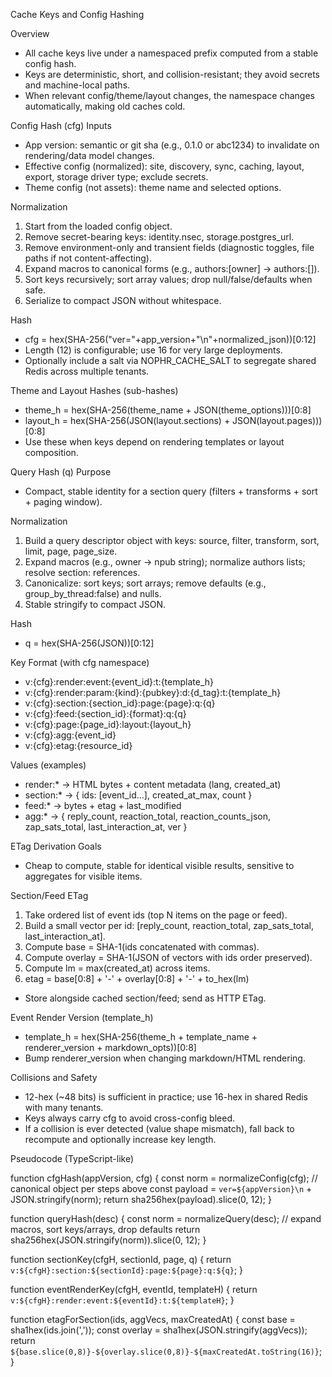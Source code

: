 Cache Keys and Config Hashing

Overview
- All cache keys live under a namespaced prefix computed from a stable config hash.
- Keys are deterministic, short, and collision-resistant; they avoid secrets and machine-local paths.
- When relevant config/theme/layout changes, the namespace changes automatically, making old caches cold.

Config Hash (cfg)
Inputs
- App version: semantic or git sha (e.g., 0.1.0 or abc1234) to invalidate on rendering/data model changes.
- Effective config (normalized): site, discovery, sync, caching, layout, export, storage driver type; exclude secrets.
- Theme config (not assets): theme name and selected options.

Normalization
1) Start from the loaded config object.
2) Remove secret-bearing keys: identity.nsec, storage.postgres_url.
3) Remove environment-only and transient fields (diagnostic toggles, file paths if not content-affecting).
4) Expand macros to canonical forms (e.g., authors:[owner] -> authors:[<owner npub>]).
5) Sort keys recursively; sort array values; drop null/false/defaults when safe.
6) Serialize to compact JSON without whitespace.

Hash
- cfg = hex(SHA-256("ver="+app_version+"\n"+normalized_json))[0:12]
- Length (12) is configurable; use 16 for very large deployments.
- Optionally include a salt via NOPHR_CACHE_SALT to segregate shared Redis across multiple tenants.

Theme and Layout Hashes (sub-hashes)
- theme_h = hex(SHA-256(theme_name + JSON(theme_options)))[0:8]
- layout_h = hex(SHA-256(JSON(layout.sections) + JSON(layout.pages)))[0:8]
- Use these when keys depend on rendering templates or layout composition.

Query Hash (q)
Purpose
- Compact, stable identity for a section query (filters + transforms + sort + paging window).

Normalization
1) Build a query descriptor object with keys: source, filter, transform, sort, limit, page, page_size.
2) Expand macros (e.g., owner -> npub string); normalize authors lists; resolve section:<id> references.
3) Canonicalize: sort keys; sort arrays; remove defaults (e.g., group_by_thread:false) and nulls.
4) Stable stringify to compact JSON.

Hash
- q = hex(SHA-256(JSON))[0:12]

Key Format (with cfg namespace)
- v:{cfg}:render:event:{event_id}:t:{template_h}
- v:{cfg}:render:param:{kind}:{pubkey}:d:{d_tag}:t:{template_h}
- v:{cfg}:section:{section_id}:page:{page}:q:{q}
- v:{cfg}:feed:{section_id}:{format}:q:{q}
- v:{cfg}:page:{page_id}:layout:{layout_h}
- v:{cfg}:agg:{event_id}
- v:{cfg}:etag:{resource_id}

Values (examples)
- render:* -> HTML bytes + content metadata (lang, created_at)
- section:* -> { ids: [event_id...], created_at_max, count }
- feed:* -> bytes + etag + last_modified
- agg:* -> { reply_count, reaction_total, reaction_counts_json, zap_sats_total, last_interaction_at, ver }

ETag Derivation
Goals
- Cheap to compute, stable for identical visible results, sensitive to aggregates for visible items.

Section/Feed ETag
1) Take ordered list of event ids (top N items on the page or feed).
2) Build a small vector per id: [reply_count, reaction_total, zap_sats_total, last_interaction_at].
3) Compute base = SHA-1(ids concatenated with commas).
4) Compute overlay = SHA-1(JSON of vectors with ids order preserved).
5) Compute lm = max(created_at) across items.
6) etag = base[0:8] + '-' + overlay[0:8] + '-' + to_hex(lm)
- Store alongside cached section/feed; send as HTTP ETag.

Event Render Version (template_h)
- template_h = hex(SHA-256(theme_h + template_name + renderer_version + markdown_opts))[0:8]
- Bump renderer_version when changing markdown/HTML rendering.

Collisions and Safety
- 12-hex (~48 bits) is sufficient in practice; use 16-hex in shared Redis with many tenants.
- Keys always carry cfg to avoid cross-config bleed.
- If a collision is ever detected (value shape mismatch), fall back to recompute and optionally increase key length.

Pseudocode (TypeScript-like)

function cfgHash(appVersion, cfg) {
  const norm = normalizeConfig(cfg);             // canonical object per steps above
  const payload = `ver=${appVersion}\n` + JSON.stringify(norm);
  return sha256hex(payload).slice(0, 12);
}

function queryHash(desc) {
  const norm = normalizeQuery(desc);             // expand macros, sort keys/arrays, drop defaults
  return sha256hex(JSON.stringify(norm)).slice(0, 12);
}

function sectionKey(cfgH, sectionId, page, q) {
  return `v:${cfgH}:section:${sectionId}:page:${page}:q:${q}`;
}

function eventRenderKey(cfgH, eventId, templateH) {
  return `v:${cfgH}:render:event:${eventId}:t:${templateH}`;
}

function etagForSection(ids, aggVecs, maxCreatedAt) {
  const base = sha1hex(ids.join(','));
  const overlay = sha1hex(JSON.stringify(aggVecs));
  return `${base.slice(0,8)}-${overlay.slice(0,8)}-${maxCreatedAt.toString(16)}`;
}

